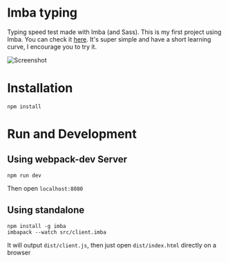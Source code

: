 # Imba typing

Typing speed test made with Imba (and Sass). This is my first project using Imba. You can check it [here](https://github.com/somebee/imba). It's super simple and have a short learning curve, I encourage you to try it.

![Screenshot](http://52.187.134.82/9hlh6wm1ld.png)

# Installation

```
npm install
```

# Run and Development

## Using webpack-dev Server

```
npm run dev
```

Then open `localhost:8080`

## Using standalone

```
npm install -g imba
imbapack --watch src/client.imba
```

It will output `dist/client.js`, then just open `dist/index.html` directly on a browser
